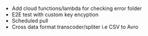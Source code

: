 - Add cloud functions/lambda for checking error folder
- E2E test with custom key encyption
- Scheduled pull
- Cross data format transcoder/spliter i.e CSV to Avro

